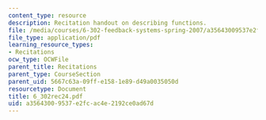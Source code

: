 ```yaml
---
content_type: resource
description: Recitation handout on describing functions.
file: /media/courses/6-302-feedback-systems-spring-2007/a35643009537e2fcac4e2192ce0ad67d_6_302rec24.pdf
file_type: application/pdf
learning_resource_types:
- Recitations
ocw_type: OCWFile
parent_title: Recitations
parent_type: CourseSection
parent_uid: 5667c63a-09ff-e158-1e89-d49a0035050d
resourcetype: Document
title: 6_302rec24.pdf
uid: a3564300-9537-e2fc-ac4e-2192ce0ad67d
---
```

